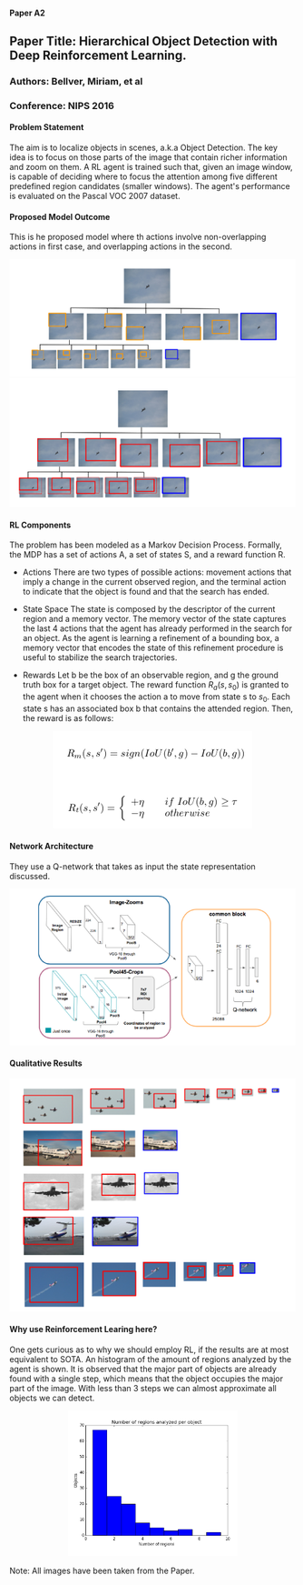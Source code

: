 #### Paper A2
## Paper Title: Hierarchical Object Detection with Deep Reinforcement Learning.
### Authors: Bellver, Miriam, et al
### Conference: NIPS 2016

#### Problem Statement
The aim is to localize objects in scenes, a.k.a Object Detection. The key idea is to focus on those parts of the image that contain richer information and zoom on them. A RL agent is trained such that, given an image window, is capable of deciding where to focus the attention among five different predefined region candidates (smaller windows). The agent's performance is evaluated on the Pascal VOC 2007 dataset. 

#### Proposed Model Outcome
This is he proposed model where th actions involve non-overlapping actions in first case, and overlapping actions in the second. 
<center><img src="img/A2-1.png" alt="Overview" style=""></center>
<center><img src="img/A2-2.png" alt="Actions" style=""></center>

#### RL Components
The problem has been modeled as a Markov Decision Process. Formally, the MDP has a set of actions A, a set of states S, and a reward function R. 
* Actions
There are two types of possible actions: movement actions that imply a change in the current observed region, and the terminal action to indicate that the object is found and that the search has ended.

* State Space
The state is composed by the descriptor of the current region and a memory vector. The memory vector of the state captures the last 4 actions that the agent has already performed in the search for an object. As the agent is learning a refinement of a bounding box, a memory vector that encodes the state of this refinement procedure is useful to stabilize the search trajectories. 

* Rewards
Let b be the box of an observable region, and g the ground truth box for a target object. The reward function $R_{a}(s,s_{0})$ is granted to the agent when it chooses the action a to move from state s to $s_0$. Each state s has an associated box b that contains the attended region. Then, the reward is as follows:
<center><img src="img/A2-3.png" alt="Rewards" style=""></center>

#### Network Architecture
They use a Q-network that takes as input the state representation discussed.
<center><img src="img/A2-6.png" alt="Model" style=""></center>

#### Qualitative Results
<center><img src="img/A2-4.png" alt="Model" style=""></center>

#### Why use Reinforcement Learing here?
One gets curious as to why we should employ RL, if the results are at most equivalent to SOTA. An histogram of the amount of regions analyzed by the agent is shown. It is observed that the major part of objects are already found with a single step, which means that the object occupies the major part of the image. With less than 3 steps we can almost approximate all objects we can detect.
<center><img src="img/A2-5.png" alt="Model" style=""></center>

Note: All images have been taken from the Paper.

